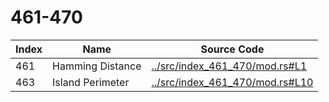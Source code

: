 # 461-470

Index | Name | Source Code
----- | ---- | -----------
461   | Hamming Distance | [../src/index_461_470/mod.rs#L1](../src/index_461_470/mod.rs#L1)
463   | Island Perimeter | [../src/index_461_470/mod.rs#L10](../src/index_461_470/mod.rs#L10)
